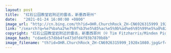 ```yaml
---
layout: post
title:  "红石公园教堂岩附近的雷击，新墨西哥州"
date:   "2021-01-24 16:00:00 +0800"
image_url: "http://cn.bing.com/th?id=OHR.ChurchRock_ZH-CN6926315999_1920x1080.jpg&rf=LaDigue_1920x1080.jpg&pid=hp"
link: "/search?q=%e7%ba%a2%e7%9f%b3%e5%85%ac%e5%9b%ad%e6%95%99%e5%a0%82&form=hpcapt&mkt=zh-cn"
copyright: "红石公园教堂岩附近的雷击，新墨西哥州 (© Tim Fitzharris/Minden Pictures)"
image_hash: "cdae6c57dbb4fe473dfd4f93b7870b8b"
image_filename: "th?id=OHR.ChurchRock_ZH-CN6926315999_1920x1080.jpg&rf=LaDigue_1920x1080.jpg&pid=hp"
---
```

